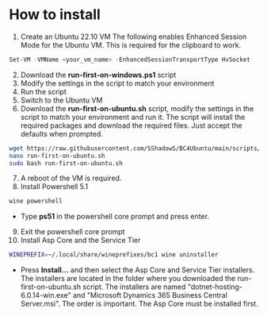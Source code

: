 # How to install
1. Create an Ubuntu 22.10 VM
The following enables Enhanced Session Mode for the Ubuntu VM. This is required for the clipboard to work.
```powershell
Set-VM -VMName <your_vm_name> -EnhancedSessionTransportType HvSocket
```
2. Download the **run-first-on-windows.ps1** script
3. Modify the settings in the script to match your environment
4. Run the script
5. Switch to the Ubuntu VM 
6. Download the **run-first-on-ubuntu.sh** script, modify the settings in the script to match your environment and run it. The script will install the required packages and download the required files. Just accept the defaults when prompted.
```bash
wget https://raw.githubusercontent.com/SShadowS/BC4Ubuntu/main/scripts//run-first-on-ubuntu.sh
nano run-first-on-ubuntu.sh
sudo bash run-first-on-ubuntu.sh
```
7. A reboot of the VM is required.
8. Install Powershell 5.1
```bash
wine powershell
```
 - Type **ps51** in the powershell core prompt and press enter.
9. Exit the powershell core prompt
10. Install Asp Core and the Service Tier
```bash
WINEPREFIX=~/.local/share/wineprefixes/bc1 wine uninstaller
```
- Press **Install...** and then select the Asp Core and Service Tier installers. The installers are located in the folder where you downloaded the run-first-on-ubuntu.sh script. The installers are named "dotnet-hosting-6.0.14-win.exe" and "Microsoft Dynamics 365 Business Central Server.msi". The order is important. The Asp Core must be installed first.
